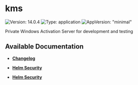 # kms

![Version: 14.0.4](https://img.shields.io/badge/Version-14.0.4-informational?style=flat-square) ![Type: application](https://img.shields.io/badge/Type-application-informational?style=flat-square) ![AppVersion: "minimal"](https://img.shields.io/badge/AppVersion-"minimal"-informational?style=flat-square)

Private Windows Activation Server for development and testing

## Available Documentation

- [**Changelog**](CHANGELOG)

- [**Helm Security**](container-security)

- [**Helm Security**](helm-security)

